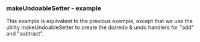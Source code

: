 ### makeUndoableSetter - example

This example is equivalent to the previous example, except that we use the utility makeUndoableSetter to create the do/redo & undo handlers for "add" and "subtract".
